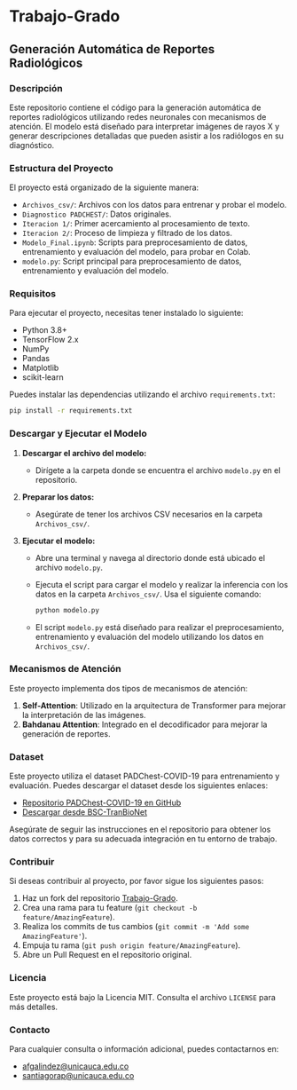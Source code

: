 # Trabajo-Grado
## Generación Automática de Reportes Radiológicos

### Descripción

Este repositorio contiene el código para la generación automática de reportes radiológicos utilizando redes neuronales con mecanismos de atención. El modelo está diseñado para interpretar imágenes de rayos X y generar descripciones detalladas que pueden asistir a los radiólogos en su diagnóstico.

### Estructura del Proyecto

El proyecto está organizado de la siguiente manera:

- `Archivos_csv/`: Archivos con los datos para entrenar y probar el modelo.
- `Diagnostico PADCHEST/`: Datos originales.
- `Iteracion 1/`: Primer acercamiento al procesamiento de texto.
- `Iteracion 2/`: Proceso de limpieza y filtrado de los datos.
- `Modelo_Final.ipynb`: Scripts para preprocesamiento de datos, entrenamiento y evaluación del modelo, para probar en Colab.
- `modelo.py`: Script principal para preprocesamiento de datos, entrenamiento y evaluación del modelo.

### Requisitos

Para ejecutar el proyecto, necesitas tener instalado lo siguiente:

- Python 3.8+
- TensorFlow 2.x
- NumPy
- Pandas
- Matplotlib
- scikit-learn

Puedes instalar las dependencias utilizando el archivo `requirements.txt`:

```bash
pip install -r requirements.txt
```

### Descargar y Ejecutar el Modelo

1. **Descargar el archivo del modelo:**
   - Dirígete a la carpeta donde se encuentra el archivo `modelo.py` en el repositorio.

2. **Preparar los datos:**
   - Asegúrate de tener los archivos CSV necesarios en la carpeta `Archivos_csv/`.

3. **Ejecutar el modelo:**
   - Abre una terminal y navega al directorio donde está ubicado el archivo `modelo.py`.
   - Ejecuta el script para cargar el modelo y realizar la inferencia con los datos en la carpeta `Archivos_csv/`. Usa el siguiente comando:

     ```bash
     python modelo.py
     ```

   - El script `modelo.py` está diseñado para realizar el preprocesamiento, entrenamiento y evaluación del modelo utilizando los datos en `Archivos_csv/`.

### Mecanismos de Atención

Este proyecto implementa dos tipos de mecanismos de atención:

1. **Self-Attention**: Utilizado en la arquitectura de Transformer para mejorar la interpretación de las imágenes.
2. **Bahdanau Attention**: Integrado en el decodificador para mejorar la generación de reportes.

### Dataset

Este proyecto utiliza el dataset PADChest-COVID-19 para entrenamiento y evaluación. Puedes descargar el dataset desde los siguientes enlaces:

- [Repositorio PADChest-COVID-19 en GitHub](https://github.com/BIMCV-CSUSP/BIMCV-COVID-19/tree/master/padchest-covid#data-sources-bimcv-padchest)
- [Descargar desde BSC-TranBioNet](https://b2drop.bsc.es/index.php/s/BIMCV-PadChest)

Asegúrate de seguir las instrucciones en el repositorio para obtener los datos correctos y para su adecuada integración en tu entorno de trabajo.

### Contribuir

Si deseas contribuir al proyecto, por favor sigue los siguientes pasos:

1. Haz un fork del repositorio [Trabajo-Grado](https://github.com/fabirian/Trabajo-Grado).
2. Crea una rama para tu feature (`git checkout -b feature/AmazingFeature`).
3. Realiza los commits de tus cambios (`git commit -m 'Add some AmazingFeature'`).
4. Empuja tu rama (`git push origin feature/AmazingFeature`).
5. Abre un Pull Request en el repositorio original.

### Licencia

Este proyecto está bajo la Licencia MIT. Consulta el archivo `LICENSE` para más detalles.

### Contacto

Para cualquier consulta o información adicional, puedes contactarnos en:

- [afgalindez@unicauca.edu.co](mailto:afgalindez@unicauca.edu.co)
- [santiagorap@unicauca.edu.co](mailto:santiagorap@unicauca.edu.co)
